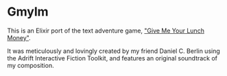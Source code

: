 # Gmylm

This is an Elixir port of the text adventure game, ["Give Me Your Lunch Money"](http://www.adrift.co/game/1197). 

It was meticulously and lovingly created by my friend Daniel C. Berlin using the Adrift Interactive Fiction Toolkit, and features an original soundtrack of my composition.
